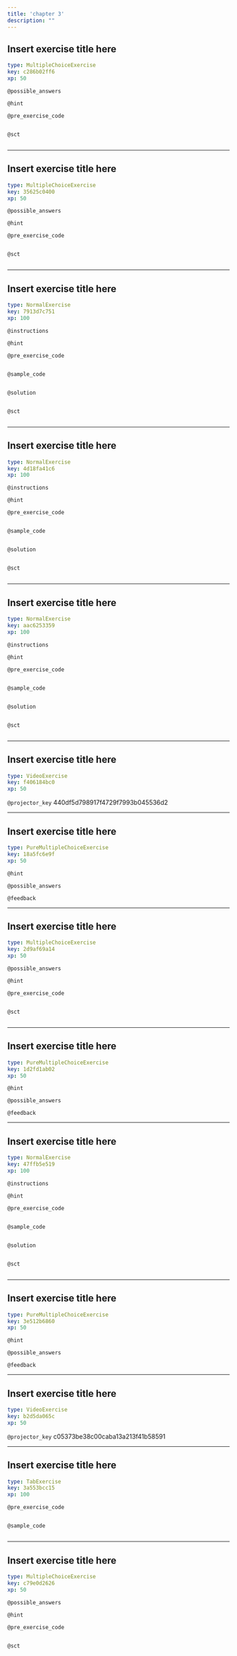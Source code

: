 ```yaml
---
title: 'chapter 3'
description: ""
---
```


## Insert exercise title here

```yaml
type: MultipleChoiceExercise
key: c286b02ff6
xp: 50
```



`@possible_answers`


`@hint`


`@pre_exercise_code`
```{python}

```

`@sct`
```{python}

```

---

## Insert exercise title here

```yaml
type: MultipleChoiceExercise
key: 35625c0400
xp: 50
```



`@possible_answers`


`@hint`


`@pre_exercise_code`
```{python}

```

`@sct`
```{python}

```

---

## Insert exercise title here

```yaml
type: NormalExercise
key: 7913d7c751
xp: 100
```



`@instructions`


`@hint`


`@pre_exercise_code`
```{python}

```

`@sample_code`
```{sql}

```

`@solution`
```{sql}

```

`@sct`
```{python}

```

---

## Insert exercise title here

```yaml
type: NormalExercise
key: 4d18fa41c6
xp: 100
```



`@instructions`


`@hint`


`@pre_exercise_code`
```{python}

```

`@sample_code`
```{sql}

```

`@solution`
```{sql}

```

`@sct`
```{python}

```

---

## Insert exercise title here

```yaml
type: NormalExercise
key: aac6253359
xp: 100
```



`@instructions`


`@hint`


`@pre_exercise_code`
```{python}

```

`@sample_code`
```{sql}

```

`@solution`
```{sql}

```

`@sct`
```{python}

```

---

## Insert exercise title here

```yaml
type: VideoExercise
key: f406184bc0
xp: 50
```

`@projector_key`
440df5d798917f4729f7993b045536d2

---

## Insert exercise title here

```yaml
type: PureMultipleChoiceExercise
key: 18a5fc6e9f
xp: 50
```



`@hint`


`@possible_answers`


`@feedback`


---

## Insert exercise title here

```yaml
type: MultipleChoiceExercise
key: 2d9af69a14
xp: 50
```



`@possible_answers`


`@hint`


`@pre_exercise_code`
```{python}

```

`@sct`
```{python}

```

---

## Insert exercise title here

```yaml
type: PureMultipleChoiceExercise
key: 1d2fd1ab02
xp: 50
```



`@hint`


`@possible_answers`


`@feedback`


---

## Insert exercise title here

```yaml
type: NormalExercise
key: 47ffb5e519
xp: 100
```



`@instructions`


`@hint`


`@pre_exercise_code`
```{python}

```

`@sample_code`
```{sql}

```

`@solution`
```{sql}

```

`@sct`
```{python}

```

---

## Insert exercise title here

```yaml
type: PureMultipleChoiceExercise
key: 3e512b6860
xp: 50
```



`@hint`


`@possible_answers`


`@feedback`


---

## Insert exercise title here

```yaml
type: VideoExercise
key: b2d5da065c
xp: 50
```

`@projector_key`
c05373be38c00caba13a213f41b58591

---

## Insert exercise title here

```yaml
type: TabExercise
key: 3a553bcc15
xp: 100
```



`@pre_exercise_code`
```{python}

```

`@sample_code`
```{sql}

```

---

## Insert exercise title here

```yaml
type: MultipleChoiceExercise
key: c79e0d2626
xp: 50
```



`@possible_answers`


`@hint`


`@pre_exercise_code`
```{python}

```

`@sct`
```{python}

```
